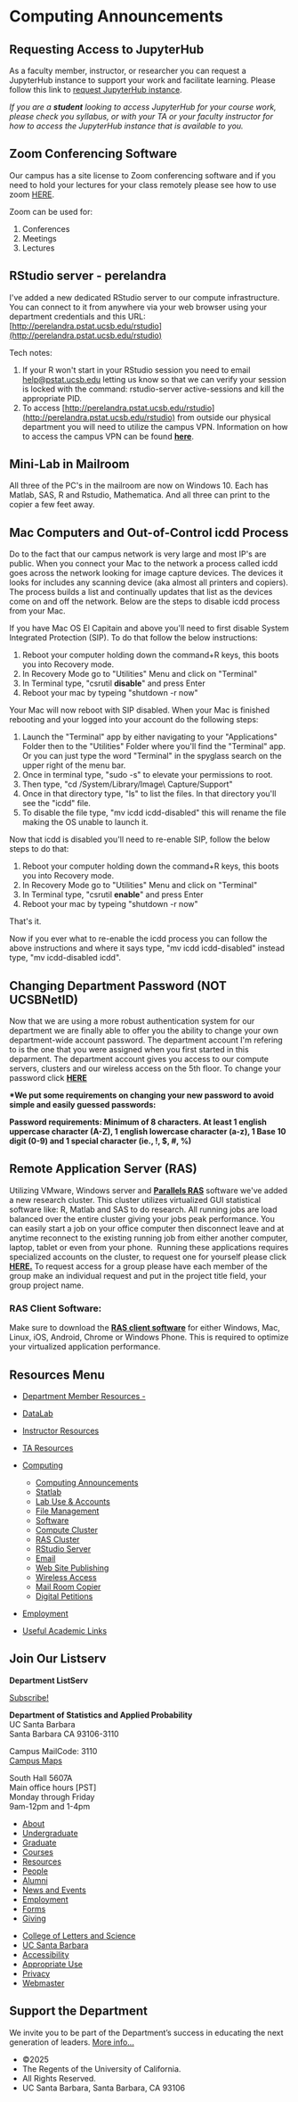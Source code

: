 # Computing Announcements

## Requesting Access to JupyterHub

As a faculty member, instructor, or researcher you can request a JupyterHub instance to support your work and facilitate learning. Please follow this link to [request JupyterHub instance](https://help.lsit.ucsb.edu/hc/en-us/articles/4925937111323-Requesting-JupyterHub).

*If you are a **student** looking to access JupyterHub for your course work, please check you syllabus, or with your TA or your faculty instructor for how to access the JupyterHub instance that is available to you.*

## Zoom Conferencing Software

Our campus has a site license to Zoom conferencing software and if you need to hold your lectures for your class remotely please see how to use zoom [HERE](https://www.it.ucsb.edu/zoom-video-conferencing).

Zoom can be used for:

1. Conferences
2. Meetings
3. Lectures

## RStudio server - perelandra

I've added a new dedicated RStudio server to our compute infrastructure. You can connect to it from anywhere via your web browser using your department credentials and this URL: [http://perelandra.pstat.ucsb.edu/rstudio](http://perelandra.pstat.ucsb.edu/rstudio)

Tech notes:

1. If your R won't start in your RStudio session you need to email [help@pstat.ucsb.edu](mailto:help@pstat.ucsb.edu) letting us know so that we can verify your session is locked with the command: rstudio-server active-sessions and kill the appropriate PID.
2. To access [http://perelandra.pstat.ucsb.edu/rstudio](http://perelandra.pstat.ucsb.edu/rstudio) from outside our physical department you will need to utilize the campus VPN. Information on how to access the campus VPN can be found [**here**](https://www.ets.ucsb.edu/services/campus-vpn).

## Mini-Lab in Mailroom

All three of the PC's in the mailroom are now on Windows 10. Each has Matlab, SAS, R and Rstudio, Mathematica. And all three can print to the copier a few feet away.

## Mac Computers and Out-of-Control icdd Process

Do to the fact that our campus network is very large and most IP's are public. When you connect your Mac to the network a process called icdd goes across the network looking for image capture devices. The devices it looks for includes any scanning device (aka almost all printers and copiers). The process builds a list and continually updates that list as the devices come on and off the network. Below are the steps to disable icdd process from your Mac.

If you have Mac OS El Capitain and above you'll need to first disable System Integrated Protection (SIP). To do that follow the below instructions:

1. Reboot your computer holding down the command+R keys, this boots you into Recovery mode.
2. In Recovery Mode go to "Utilities" Menu and click on "Terminal"
3. In Terminal type, "csrutil **disable**" and press Enter
4. Reboot your mac by typeing "shutdown -r now"

Your Mac will now reboot with SIP disabled. When your Mac is finished rebooting and your logged into your account do the following steps:

1. Launch the "Terminal" app by either navigating to your "Applications" Folder then to the "Utilities" Folder where you'll find the "Terminal" app. Or you can just type the word "Terminal" in the spyglass search on the upper right of the menu bar.
2. Once in terminal type, "sudo -s" to elevate your permissions to root.
3. Then type, "cd /System/Library/Image\\ Capture/Support"
4. Once in that directory type, "ls" to list the files. In that directory you'll see the "icdd" file.
5. To disable the file type, "mv icdd icdd-disabled" this will rename the file making the OS unable to launch it.

Now that icdd is disabled you'll need to re-enable SIP, follow the below steps to do that:

1. Reboot your computer holding down the command+R keys, this boots you into Recovery mode.
2. In Recovery Mode go to "Utilities" Menu and click on "Terminal"
3. In Terminal type, "csrutil **enable**" and press Enter
4. Reboot your mac by typeing "shutdown -r now"

That's it.

Now if you ever what to re-enable the icdd process you can follow the above instructions and where it says type, "mv icdd icdd-disabled" instead type, "mv icdd-disabled icdd".

## Changing Department Password (NOT UCSBNetID)

Now that we are using a more robust authentication system for our department we are finally able to offer you the ability to change your own department-wide account password. The department account I'm refering to is the one that you were assigned when you first started in this deparment. The department account gives you access to our compute servers, clusters and our wireless access on the 5th floor. To change your password click [**HERE**](https://kingslanding.pstat.ucsb.edu/setting/changeps.php)

**\*We put some requirements on changing your new password to avoid simple and easily guessed passwords:**

**Password requirements: Minimum of 8 characters. At least 1 english uppercase character (A-Z), 1 english lowercase character (a-z), 1 Base 10 digit (0-9) and 1 special character (ie., !, $, #, %)**

## Remote Application Server (RAS)

Utilizing VMware, Windows server and [**Parallels RAS**](https://www.parallels.com/products/ras/remote-application-server/) software we've added a new research cluster. This cluster utilizes virtualized GUI statistical software like: R, Matlab and SAS to do research. All running jobs are load balanced over the entire cluster giving your jobs peak performance. You can easily start a job on your office computer then disconnect leave and at anytime reconnect to the existing running job from either another computer, laptop, tablet or even from your phone.  Running these applications requires specialized accounts on the cluster, to request one for yourself please click [**HERE.**](https://regulation.pstat.ucsb.edu/ras/request_account.htm) To request access for a group please have each member of the group make an individual request and put in the project title field, your group project name.

### RAS Client Software:

Make sure to download the [**RAS client software**](https://www.parallels.com/products/ras/download/client/) for either Windows, Mac, Linux, iOS, Android, Chrome or Windows Phone. This is required to optimize your virtualized application performance.

## Resources Menu

- [Department Member Resources -](/resources "Department Member Resources")
- [DataLab](/resources/statlab "DataLab")
- [Instructor Resources](/resources/instructor "Instructor Resources")
- [TA Resources](/resources/ta-resources "TA Resources")
- [Computing](/resources/computing "Computing")
  
  - [Computing Announcements](/resources/computing/announcements "Computing Announcements")
  - [Statlab](/resources/computing/statlab "Statlab")
  - [Lab Use &amp; Accounts](/resources/computing/lab-use "Lab Use & Accounts")
  - [File Management](/resources/computing/file-management "File Management")
  - [Software](/resources/computing/software "Software")
  - [Compute Cluster](/resources/computing/cluster "Compute Cluster")
  - [RAS Cluster](/resources/computing/ras "RAS Cluster")
  - [RStudio Server](/resources/computing/rstudio "RStudio Server")
  - [Email](/resources/computing/email "Email")
  - [Web Site Publishing](/resources/computing/website "Web Site Publishing")
  - [Wireless Access](/resources/computing/wireless "Wireless Access")
  - [Mail Room Copier](/resources/computing/copier "Mail Room Copier")
  - [Digital Petitions](/resources/computing/digital-petitions "Digital Petitions")
- [Employment](/about/employment "Employment")
- [Useful Academic Links](/resources/useful "Useful Academic Links")

## Join Our Listserv

**Department ListServ**

[Subscribe!](https://groups.google.com/u/1/a/pstat.ucsb.edu/g/pstat-undergrad?hl=en)

**Department of Statistics and Applied Probability**  
UC Santa Barbara  
Santa Barbara CA 93106-3110

Campus MailCode: 3110  
[Campus Maps](http://www.aw.id.ucsb.edu/maps/)

South Hall 5607A  
Main office hours \[PST]  
Monday through Friday  
9am-12pm and 1-4pm

- [About](/about "About")
- [Undergraduate](/undergrad)
- [Graduate](/graduate)
- [Courses](/courses)
- [Resources](/resources "Resources")
- [People](/people)
- [Alumni](/alumni "Undergraduate Alumni")
- [News and Events](/news)
- [Employment](/about/employment "Employment")
- [Forms](/forms "Forms")
- [Giving](/giving "Giving")

<!--THE END-->

- [College of Letters and Science](http://www.college.ucsb.edu "College of Letters and Science")
- [UC Santa Barbara](http://www.ucsb.edu "UC Santa Barbara")
- [Accessibility](/accessibility "Accessibility")
- [Appropriate Use](http://www.policy.ucsb.edu/terms_of_use/ "Appropriate Use")
- [Privacy](http://www.policy.ucsb.edu/privacy-notification/ "Privacy")
- [Webmaster](mailto:help@pstat.ucsb.edu "Webmaster")

## Support the Department

We invite you to be part of the Department’s success in educating the next generation of leaders. [More info...](/giving)

- ©2025
- The Regents of the University of California.
- All Rights Reserved.
- UC Santa Barbara, Santa Barbara, CA 93106
